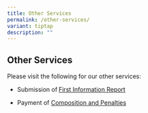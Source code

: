 ```yaml
---
title: Other Services
permalink: /other-services/
variant: tiptap
description: ""
---
```

<h2>Other Services</h2>
<p>Please visit the following for our other services:</p>
<ul data-tight="true" class="tight">
<li>
<p>Submission of<strong> </strong><a href="https://form.gov.sg/5fd6e9961e9fb00011952390" rel="noopener noreferrer nofollow" target="_blank">First Information Report</a>
</p>
</li>
<li>
<p>Payment of <a href="https://eservices.mlaw.gov.sg/ecoll/" rel="noopener noreferrer nofollow" target="_blank">Composition and Penalties</a>
</p>
</li>
</ul>
<p></p>